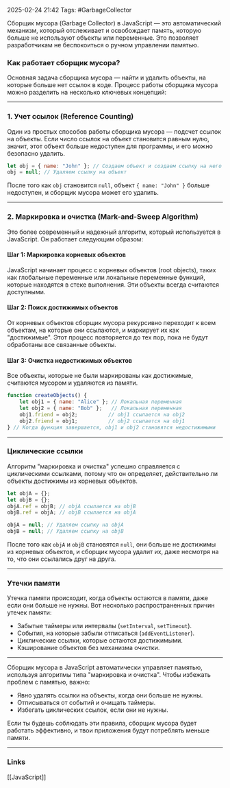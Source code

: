 2025-02-24 21:42
Tags: #GarbageCollector

Сборщик мусора (Garbage Collector) в JavaScript — это автоматический механизм, который отслеживает и освобождает память, которую больше не используют объекты или переменные. Это позволяет разработчикам не беспокоиться о ручном управлении памятью.

### Как работает сборщик мусора?

Основная задача сборщика мусора — найти и удалить объекты, на которые больше нет ссылок в коде. Процесс работы сборщика мусора можно разделить на несколько ключевых концепций:

---
### 1. **Учет ссылок (Reference Counting)**

Один из простых способов работы сборщика мусора — подсчет ссылок на объекты. Если число ссылок на объект становится равным нулю, значит, этот объект больше недоступен для программы, и его можно безопасно удалить.

```js
let obj = { name: "John" }; // Создаем объект и создаем ссылку на него
obj = null; // Удаляем ссылку на объект
```

После того как `obj` становится `null`, объект `{ name: "John" }` больше недоступен, и сборщик мусора может его удалить.

---

### 2. **Маркировка и очистка (Mark-and-Sweep Algorithm)**

Это более современный и надежный алгоритм, который используется в JavaScript. Он работает следующим образом:

#### Шаг 1: Маркировка корневых объектов

JavaScript начинает процесс с корневых объектов (root objects), таких как глобальные переменные или локальные переменные функций, которые находятся в стеке выполнения. Эти объекты всегда считаются доступными.

#### Шаг 2: Поиск достижимых объектов

От корневых объектов сборщик мусора рекурсивно переходит к всем объектам, на которые они ссылаются, и маркирует их как "достижимые". Этот процесс повторяется до тех пор, пока не будут обработаны все связанные объекты.

#### Шаг 3: Очистка недостижимых объектов

Все объекты, которые не были маркированы как достижимые, считаются мусором и удаляются из памяти.

```js
function createObjects() {
    let obj1 = { name: "Alice" }; // Локальная переменная
    let obj2 = { name: "Bob" };   // Локальная переменная
    obj1.friend = obj2;          // obj1 ссылается на obj2
    obj2.friend = obj1;          // obj2 ссылается на obj1
} // Когда функция завершается, obj1 и obj2 становятся недостижимыми
```

---

### **Циклические ссылки**

Алгоритм "маркировка и очистка" успешно справляется с циклическими ссылками, потому что он определяет, действительно ли объекты достижимы из корневых объектов.

```js
let objA = {};
let objB = {};
objA.ref = objB; // objA ссылается на objB
objB.ref = objA; // objB ссылается на objA

objA = null; // Удаляем ссылку на objA
objB = null; // Удаляем ссылку на objB
```

После того как `objA` и `objB` становятся `null`, они больше не достижимы из корневых объектов, и сборщик мусора удалит их, даже несмотря на то, что они ссылались друг на друга.

---

### **Утечки памяти**

Утечка памяти происходит, когда объекты остаются в памяти, даже если они больше не нужны. Вот несколько распространенных причин утечек памяти:

- Забытые таймеры или интервалы (`setInterval`, `setTimeout`).
- События, на которые забыли отписаться (`addEventListener`).
- Циклические ссылки, которые остаются достижимыми.
- Кэширование объектов без механизма очистки.

---

Сборщик мусора в JavaScript автоматически управляет памятью, используя алгоритмы типа "маркировка и очистка". Чтобы избежать проблем с памятью, важно:

- Явно удалять ссылки на объекты, когда они больше не нужны.
- Отписываться от событий и очищать таймеры.
- Избегать циклических ссылок, если они не нужны.

Если ты будешь соблюдать эти правила, сборщик мусора будет работать эффективно, и твои приложения будут потреблять меньше памяти.

---
### Links
[[JavaScript]]
